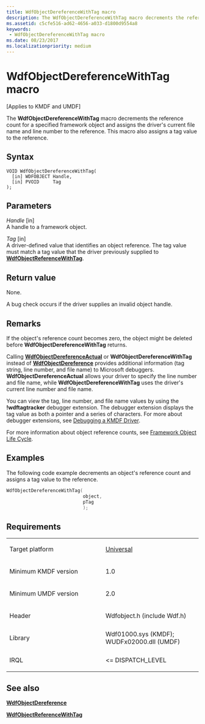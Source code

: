 ```yaml
---
title: WdfObjectDereferenceWithTag macro
description: The WdfObjectDereferenceWithTag macro decrements the reference count for a specified framework object and assigns the driver's current file name and line number to the reference. This macro also assigns a tag value to the reference.
ms.assetid: c5cfe516-ad62-4656-a033-d1800d9554a8
keywords:
 - WdfObjectDereferenceWithTag macro
ms.date: 08/23/2017
ms.localizationpriority: medium
---
```


# WdfObjectDereferenceWithTag macro


\[Applies to KMDF and UMDF\]

The **WdfObjectDereferenceWithTag** macro decrements the reference count for a specified framework object and assigns the driver's current file name and line number to the reference. This macro also assigns a tag value to the reference.

Syntax
------

```ManagedCPlusPlus
VOID WdfObjectDereferenceWithTag(
  [in] WDFOBJECT Handle,
  [in] PVOID     Tag
);
```

Parameters
----------

*Handle* \[in\]  
A handle to a framework object.

*Tag* \[in\]  
A driver-defined value that identifies an object reference. The tag value must match a tag value that the driver previously supplied to [**WdfObjectReferenceWithTag**](wdfobjectreferencewithtag.md).

Return value
------------

None.

A bug check occurs if the driver supplies an invalid object handle.

Remarks
-------

If the object's reference count becomes zero, the object might be deleted before **WdfObjectDereferenceWithTag** returns.

Calling [**WdfObjectDereferenceActual**](https://docs.microsoft.com/windows-hardware/drivers/ddi/wdfobject/nf-wdfobject-wdfobjectdereferenceactual) or **WdfObjectDereferenceWithTag** instead of [**WdfObjectDereference**](wdfobjectdereference.md) provides additional information (tag string, line number, and file name) to Microsoft debuggers. **WdfObjectDereferenceActual** allows your driver to specify the line number and file name, while **WdfObjectDereferenceWithTag** uses the driver's current line number and file name.

You can view the tag, line number, and file name values by using the **!wdftagtracker** debugger extension. The debugger extension displays the tag value as both a pointer and a series of characters. For more about debugger extensions, see [Debugging a KMDF Driver](https://docs.microsoft.com/windows-hardware/drivers/wdf/debugging-a-wdf-driver).

For more information about object reference counts, see [Framework Object Life Cycle](https://docs.microsoft.com/windows-hardware/drivers/wdf/framework-object-life-cycle).

Examples
--------

The following code example decrements an object's reference count and assigns a tag value to the reference.

```cpp
WdfObjectDereferenceWithTag(
                            object,
                            pTag
                            );
```

Requirements
------------

<table>
<colgroup>
<col width="50%" />
<col width="50%" />
</colgroup>
<tbody>
<tr class="odd">
<td><p>Target platform</p></td>
<td><a href="https://go.microsoft.com/fwlink/p/?linkid=531356" data-raw-source="[Universal](https://go.microsoft.com/fwlink/p/?linkid=531356)">Universal</a></td>
</tr>
<tr class="even">
<td><p>Minimum KMDF version</p></td>
<td><p>1.0</p></td>
</tr>
<tr class="odd">
<td><p>Minimum UMDF version</p></td>
<td><p>2.0</p></td>
</tr>
<tr class="even">
<td><p>Header</p></td>
<td>Wdfobject.h (include Wdf.h)</td>
</tr>
<tr class="odd">
<td><p>Library</p></td>
<td>Wdf01000.sys (KMDF);
WUDFx02000.dll (UMDF)</td>
</tr>
<tr class="even">
<td><p>IRQL</p></td>
<td><p>&lt;= DISPATCH_LEVEL</p></td>
</tr>
</tbody>
</table>

## See also


[**WdfObjectDereference**](wdfobjectdereference.md)

[**WdfObjectReferenceWithTag**](wdfobjectreferencewithtag.md)

 

 






